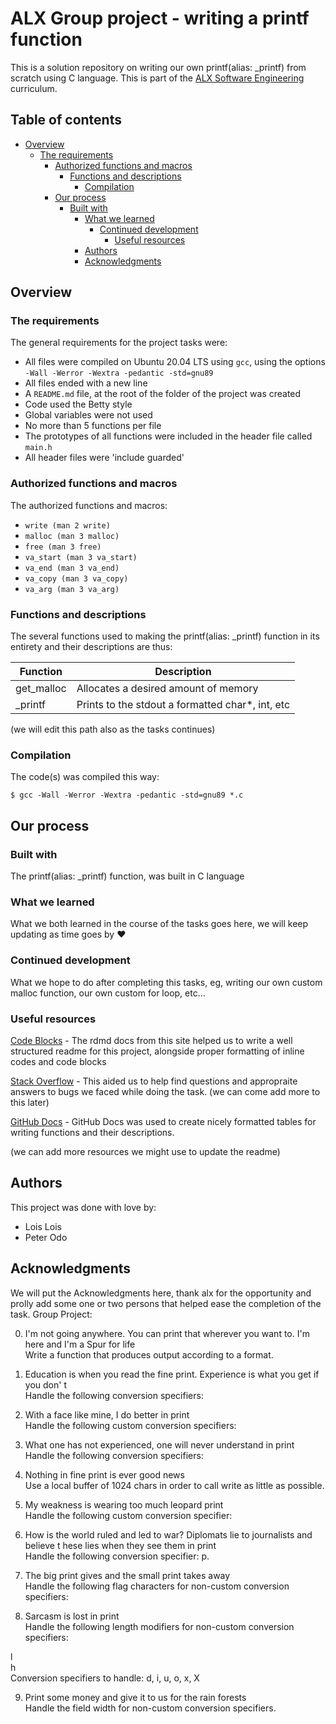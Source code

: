 # ALX Group project - writing a printf function

This is a solution repository on writing our own printf(alias: \_printf) from scratch using C language. This is part of the [ALX Software Engineering](https://www.alxafrica.com/software-engineering/) curriculum.

## Table of contents

- [Overview](#overview)
  - [The requirements](#the-requirements)
    - [Authorized functions and macros](#authorized-functions-and-macros)
      - [Functions and descriptions](#functions-and-descriptions)
        - [Compilation](#compilation)
	- [Our process](#our-process)
	  - [Built with](#built-with)
	    - [What we learned](#what-we-learned)
	      - [Continued development](#continued-development)
	        - [Useful resources](#useful-resources)
		- [Authors](#authors)
		- [Acknowledgments](#acknowledgments)

## Overview

### The requirements

The general requirements for the project tasks were:

- All files were compiled on Ubuntu 20.04 LTS using `gcc`, using the options `-Wall -Werror -Wextra -pedantic -std=gnu89`
- All files ended with a new line
- A `README.md` file, at the root of the folder of the project was created
- Code used the Betty style
- Global variables were not used
- No more than 5 functions per file
- The prototypes of all functions were included in the header file called `main.h`
- All header files were 'include guarded'

### Authorized functions and macros

The authorized functions and macros:

- `write (man 2 write)`
- `malloc (man 3 malloc)`
- `free (man 3 free)`
- `va_start (man 3 va_start)`
- `va_end (man 3 va_end)`
- `va_copy (man 3 va_copy)`
- `va_arg (man 3 va_arg)`

### Functions and descriptions

The several functions used to making the printf(alias: \_printf) function in its entirety and their descriptions are thus:

| Function   | Description                                       |
| ---------- | ------------------------------------------------- |
| get_malloc | Allocates a desired amount of memory              |
| \_printf   | Prints to the stdout a formatted char\*, int, etc |

(we will edit this path also as the tasks continues)

### Compilation

The code(s) was compiled this way:

```
$ gcc -Wall -Werror -Wextra -pedantic -std=gnu89 *.c
```

## Our process

### Built with

The printf(alias: \_printf) function, was built in C language

### What we learned

What we both learned in the course of the tasks goes here, we will keep updating as time goes by ❤

### Continued development

What we hope to do after completing this tasks, eg, writing our own custom malloc function, our own custom for loop, etc...

### Useful resources

[Code Blocks](https://docs.readme.com/rdmd) - The rdmd docs from this site helped us to write a well structured readme for this project, alongside proper formatting of inline codes and code blocks

[Stack Overflow](https://stackoverflow.com/) - This aided us to help find questions and appropraite answers to bugs we faced while doing the task. (we can come add more to this later)

[GitHub Docs](https://docs.github.com/en/get-started/) - GitHub Docs was used to create nicely formatted tables for writing functions and their descriptions.

(we can add more resources we might use to update the readme)

## Authors

This project was done with love by:

- Lois Lois
- Peter Odo

## Acknowledgments

We will put the Acknowledgments here, thank alx for the opportunity and prolly add some one or two persons that helped ease the completion of the task.
Group Project:                                                                      
                                                                                    
0. I'm not going anywhere. You can print that wherever you want to. I'm here and I'm
 a Spur for life                                                                    
Write a function that produces output according to a format.                        
                                                                                    
                                                                                    
1. Education is when you read the fine print. Experience is what you get if you don'
t                                                                                   
Handle the following conversion specifiers:

2. With a face like mine, I do better in print                                      
Handle the following custom conversion specifiers:                                  
                                                                                    
3. What one has not experienced, one will never understand in print                 
Handle the following conversion specifiers:                                         
                                                                                    
4. Nothing in fine print is ever good news                                          
Use a local buffer of 1024 chars in order to call write as little as possible.      
                                                                                    
5. My weakness is wearing too much leopard print                                    
Handle the following custom conversion specifier:                                   
                                                                                    
6. How is the world ruled and led to war? Diplomats lie to journalists and believe t
hese lies when they see them in print                                               
Handle the following conversion specifier: p.                                       
                                                                                    
7. The big print gives and the small print takes away                               
Handle the following flag characters for non-custom conversion specifiers:          
                                                                                    
8. Sarcasm is lost in print                                                         
Handle the following length modifiers for non-custom conversion specifiers:         
                                                                                    
l                                                                                   
h                                                                                   
Conversion specifiers to handle: d, i, u, o, x, X                                   
                                                                                    
9. Print some money and give it to us for the rain forests                          
Handle the field width for non-custom conversion specifiers.                        

